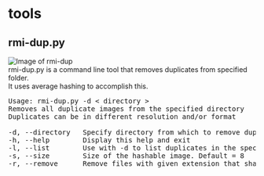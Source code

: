 # tools
## rmi-dup.py
![Image of rmi-dup](https://i.imgur.com/bSXGyD4.png)  
rmi-dup.py is a command line tool that removes duplicates from specified folder.  
It uses average hashing to accomplish this.  

<pre>
Usage: rmi-dup.py -d < directory >
Removes all duplicate images from the specified directory  
Duplicates can be in different resolution and/or format  

-d, --directory   Specify directory from which to remove duplicate images  
-h, --help        Display this help and exit  
-l, --list        Use with -d to list duplicates in the specified folder  
-s, --size        Size of the hashable image. Default = 8  
-r, --remove      Remove files with given extension that share name with duplicates  
</pre>   

